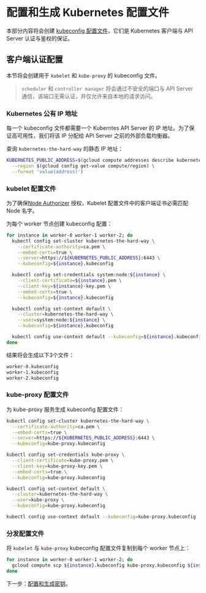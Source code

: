 # 配置和生成 Kubernetes 配置文件

本部分内容将会创建 [kubeconfig 配置文件](https://kubernetes.io/docs/concepts/configuration/organize-cluster-access-kubeconfig/)，它们是 Kubernetes 客户端与 API Server 认证与鉴权的保证。

## 客户端认证配置

本节将会创建用于 `kubelet` 和 `kube-proxy` 的 kubeconfig 文件。

> `scheduler` 和 `controller manager` 将会通过不安全的端口与 API Server 通信，该端口无需认证，并仅允许来自本地的请求访问。

### Kubernetes 公有 IP 地址

每一个 kubeconfig 文件都需要一个 Kuberntes API Server 的 IP 地址。为了保证高可用性，我们将该 IP 分配给 API Server 之前的外部负载均衡器。

查询 `kubernetes-the-hard-way` 的静态 IP 地址：

```sh
KUBERNETES_PUBLIC_ADDRESS=$(gcloud compute addresses describe kubernetes-the-hard-way \
  --region $(gcloud config get-value compute/region) \
  --format 'value(address)')
```

### kubelet 配置文件

为了确保[Node Authorizer](https://kubernetes.io/docs/admin/authorization/node/) 授权，Kubelet 配置文件中的客户端证书必需匹配 Node 名字。

为每个 worker 节点创建 kubeconfig 配置：

```sh
for instance in worker-0 worker-1 worker-2; do
  kubectl config set-cluster kubernetes-the-hard-way \
    --certificate-authority=ca.pem \
    --embed-certs=true \
    --server=https://${KUBERNETES_PUBLIC_ADDRESS}:6443 \
    --kubeconfig=${instance}.kubeconfig

  kubectl config set-credentials system:node:${instance} \
    --client-certificate=${instance}.pem \
    --client-key=${instance}-key.pem \
    --embed-certs=true \
    --kubeconfig=${instance}.kubeconfig

  kubectl config set-context default \
    --cluster=kubernetes-the-hard-way \
    --user=system:node:${instance} \
    --kubeconfig=${instance}.kubeconfig

  kubectl config use-context default --kubeconfig=${instance}.kubeconfig
done
```

结果将会生成以下3个文件：

```sh
worker-0.kubeconfig
worker-1.kubeconfig
worker-2.kubeconfig
```

### kube-proxy 配置文件

为 kube-proxy 服务生成 kubeconfig 配置文件：

```sh
kubectl config set-cluster kubernetes-the-hard-way \
  --certificate-authority=ca.pem \
  --embed-certs=true \
  --server=https://${KUBERNETES_PUBLIC_ADDRESS}:6443 \
  --kubeconfig=kube-proxy.kubeconfig

kubectl config set-credentials kube-proxy \
  --client-certificate=kube-proxy.pem \
  --client-key=kube-proxy-key.pem \
  --embed-certs=true \
  --kubeconfig=kube-proxy.kubeconfig

kubectl config set-context default \
  --cluster=kubernetes-the-hard-way \
  --user=kube-proxy \
  --kubeconfig=kube-proxy.kubeconfig

kubectl config use-context default --kubeconfig=kube-proxy.kubeconfig
```

### 分发配置文件

将 `kubelet` 与 `kube-proxy` kubeconfig 配置文件复制到每个 worker 节点上：

```sh
for instance in worker-0 worker-1 worker-2; do
  gcloud compute scp ${instance}.kubeconfig kube-proxy.kubeconfig ${instance}:~/
done
```

下一步：[配置和生成密钥](06-data-encryption-keys.md)。
